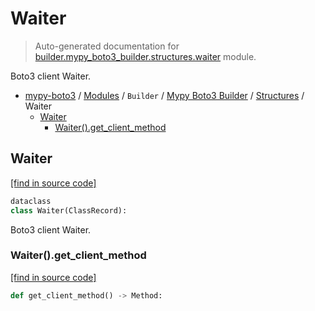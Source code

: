 # Waiter

> Auto-generated documentation for [builder.mypy_boto3_builder.structures.waiter](https://github.com/vemel/mypy_boto3/blob/master/builder/mypy_boto3_builder/structures/waiter.py) module.

Boto3 client Waiter.

- [mypy-boto3](../../../README.md#mypy_boto3) / [Modules](../../../MODULES.md#mypy-boto3-modules) / `Builder` / [Mypy Boto3 Builder](../index.md#mypy-boto3-builder) / [Structures](index.md#structures) / Waiter
    - [Waiter](#waiter)
        - [Waiter().get_client_method](#waiterget_client_method)

## Waiter

[[find in source code]](https://github.com/vemel/mypy_boto3/blob/master/builder/mypy_boto3_builder/structures/waiter.py#L20)

```python
dataclass
class Waiter(ClassRecord):
```

Boto3 client Waiter.

### Waiter().get_client_method

[[find in source code]](https://github.com/vemel/mypy_boto3/blob/master/builder/mypy_boto3_builder/structures/waiter.py#L31)

```python
def get_client_method() -> Method:
```
